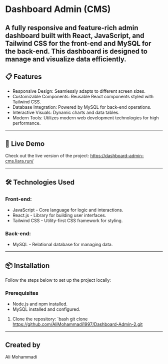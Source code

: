 # Dashboard Admin (CMS)

## A fully responsive and feature-rich admin dashboard built with React, JavaScript, and Tailwind CSS for the front-end and MySQL for the back-end. This dashboard is designed to manage and visualize data efficiently.

## 📋 Features

- Responsive Design: Seamlessly adapts to different screen sizes.
- Customizable Components: Reusable React components styled with Tailwind CSS.
- Database Integration: Powered by MySQL for back-end operations.
- Interactive Visuals: Dynamic charts and data tables.
- Modern Tools: Utilizes modern web development technologies for high performance.

---

## 🚀 Live Demo

Check out the live version of the project: https://dashboard-admin-cms.liara.run/

---

## 🛠️ Technologies Used

### Front-end:

- JavaScript - Core language for logic and interactions.
- React.js - Library for building user interfaces.
- Tailwind CSS - Utility-first CSS framework for styling.

### Back-end:

- MySQL - Relational database for managing data.

---

## 📦 Installation

Follow the steps below to set up the project locally:

### Prerequisites

- Node.js and npm installed.
- MySQL installed and configured.

1. Clone the repository:
   `bash
   git clone https://github.com/AliMohammadi1997/Dashboard-Admin-2.git

---

## Created by

Ali Mohammadi
